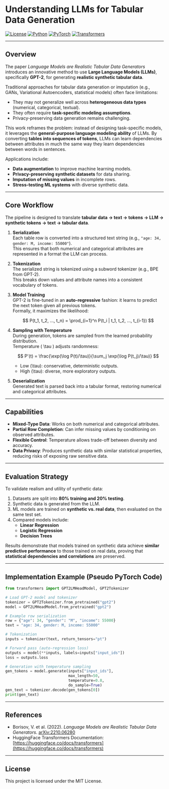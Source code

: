 # Understanding LLMs for Tabular Data Generation

[![License](https://img.shields.io/badge/License-MIT-green.svg)](https://opensource.org/licenses/MIT) [![Python](https://img.shields.io/badge/Python-3.8+-3776AB.svg?logo=python&logoColor=white)](https://www.python.org/) [![PyTorch](https://img.shields.io/badge/PyTorch-1.12+-EE4C2C.svg)](https://pytorch.org/) [![Transformers](https://img.shields.io/badge/HuggingFace-Transformers-yellow.svg)](https://huggingface.co/docs/transformers)

---

## Overview

The paper *Language Models are Realistic Tabular Data Generators* introduces an innovative method to use **Large Language Models (LLMs)**, specifically **GPT-2**, for generating **realistic synthetic tabular data**.  

Traditional approaches for tabular data generation or imputation (e.g., GANs, Variational Autoencoders, statistical models) often face limitations:
- They may not generalize well across **heterogeneous data types** (numerical, categorical, textual).  
- They often require **task-specific modeling assumptions**.  
- Privacy-preserving data generation remains challenging.  

This work reframes the problem: instead of designing task-specific models, it leverages the **general-purpose language modeling ability** of LLMs. By converting **tables into sequences of tokens**, LLMs can learn dependencies between attributes in much the same way they learn dependencies between words in sentences.  

Applications include:
- **Data augmentation** to improve machine learning models.  
- **Privacy-preserving synthetic datasets** for data sharing.  
- **Imputation of missing values** in incomplete rows.  
- **Stress-testing ML systems** with diverse synthetic data.  

---

## Core Workflow

The pipeline is designed to translate **tabular data → text → tokens → LLM → synthetic tokens → text → tabular data**.

1. **Serialization**  
   Each table row is converted into a structured text string (e.g., `"age: 34, gender: M, income: 55000"`).  
   This ensures that both numerical and categorical attributes are represented in a format the LLM can process.  

2. **Tokenization**  
   The serialized string is tokenized using a subword tokenizer (e.g., BPE from GPT-2).  
   This breaks down values and attribute names into a consistent vocabulary of tokens.  

3. **Model Training**  
   GPT-2 is fine-tuned in an **auto-regressive** fashion: it learns to predict the next token given all previous tokens.  
   Formally, it maximizes the likelihood:  

   $$
   P(t_1, t_2, ..., t_n) = \prod_{i=1}^n P(t_i | t_1, t_2, ..., t_{i-1})
   $$

4. **Sampling with Temperature**  
   During generation, tokens are sampled from the learned probability distribution.  
   Temperature \( \tau \) adjusts randomness:  

   $$
   P'(t) = \frac{\exp(\log P(t)/\tau)}{\sum_j \exp(\log P(t_j)/\tau)}
   $$

   - Low \(\tau\): conservative, deterministic outputs.  
   - High \(\tau\): diverse, more exploratory outputs.  

5. **Deserialization**  
   Generated text is parsed back into a tabular format, restoring numerical and categorical attributes.  

---

## Capabilities

- **Mixed-Type Data**: Works on both numerical and categorical attributes.  
- **Partial Row Completion**: Can infer missing values by conditioning on observed attributes.  
- **Flexible Control**: Temperature allows trade-off between diversity and accuracy.  
- **Data Privacy**: Produces synthetic data with similar statistical properties, reducing risks of exposing raw sensitive data.  

---

## Evaluation Strategy

To validate realism and utility of synthetic data:

1. Datasets are split into **80% training and 20% testing**.  
2. Synthetic data is generated from the LLM.  
3. ML models are trained on **synthetic vs. real data**, then evaluated on the same test set.  
4. Compared models include:  
   - **Linear Regression**  
   - **Logistic Regression**  
   - **Decision Trees**  

Results demonstrate that models trained on synthetic data achieve **similar predictive performance** to those trained on real data, proving that **statistical dependencies and correlations** are preserved.  

---

## Implementation Example (Pseudo PyTorch Code)

```python
from transformers import GPT2LMHeadModel, GPT2Tokenizer

# Load GPT-2 model and tokenizer
tokenizer = GPT2Tokenizer.from_pretrained("gpt2")
model = GPT2LMHeadModel.from_pretrained("gpt2")

# Example row serialization
row = {"age": 34, "gender": "M", "income": 55000}
text = "age: 34, gender: M, income: 55000"

# Tokenization
inputs = tokenizer(text, return_tensors="pt")

# Forward pass (auto-regression loss)
outputs = model(**inputs, labels=inputs["input_ids"])
loss = outputs.loss

# Generation with temperature sampling
gen_tokens = model.generate(inputs["input_ids"],
                            max_length=50,
                            temperature=0.8,
                            do_sample=True)
gen_text = tokenizer.decode(gen_tokens[0])
print(gen_text)
```


---

## References

* Borisov, V. et al. (2022). *Language Models are Realistic Tabular Data Generators*. [arXiv:2210.06280](https://arxiv.org/abs/2210.06280)  
* HuggingFace Transformers Documentation: [https://huggingface.co/docs/transformers](https://huggingface.co/docs/transformers)  

---

## License

This project is licensed under the MIT License.
